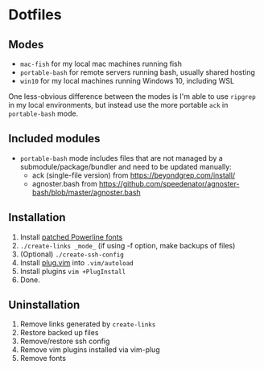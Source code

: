 # Dotfiles

## Modes
* `mac-fish` for my local mac machines running fish
* `portable-bash` for remote servers running bash, usually shared hosting
* `win10` for my local machines running Windows 10, including WSL

One less-obvious difference between the modes is I'm able to use `ripgrep` in my local environments, but instead use the more portable `ack` in `portable-bash` mode.

## Included modules
* `portable-bash` mode includes files that are not managed by a submodule/package/bundler and need to be updated manually:
    * ack (single-file version) from https://beyondgrep.com/install/
    * agnoster.bash from https://github.com/speedenator/agnoster-bash/blob/master/agnoster.bash

## Installation
1. Install [patched Powerline fonts](https://github.com/powerline/fonts)
1. `./create-links _mode_` (if using -f option, make backups of files)
1. (Optional) `./create-ssh-config`
1. Install [plug.vim](https://raw.githubusercontent.com/junegunn/vim-plug/master/plug.vim) into `.vim/autoload`
1. Install plugins `vim +PlugInstall`
1. Done.

## Uninstallation
1. Remove links generated by `create-links`
1. Restore backed up files
1. Remove/restore ssh config
1. Remove vim plugins installed via vim-plug
1. Remove fonts
